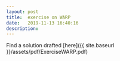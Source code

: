 ```yaml
---
layout: post
title:  exercise on WARP
date:   2019-11-13 16:40:16
description: 
---
```


Find a solution drafted [here]({{ site.baseurl }}/assets/pdf/ExerciseWARP.pdf)

  
